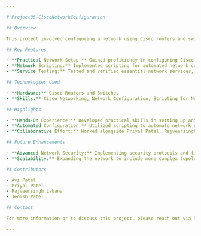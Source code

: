 ```yaml
---

# Project06-CiscoNetworkConfiguration

## Overview

This project involved configuring a network using Cisco routers and switches, conducted as part of a practical learning experience at Seneca College. The objective was to gain hands-on experience in network setup, topology design, and service testing in a controlled lab environment.

## Key Features

- **Practical Network Setup:** Gained proficiency in configuring Cisco devices, including routers and switches, to create various network topologies.
- **Network Scripting:** Implemented scripting for automated network configuration and management, enhancing efficiency and reliability.
- **Service Testing:** Tested and verified essential network services, such as web hosting and database connections, to ensure seamless operation.

## Technologies Used

- **Hardware:** Cisco Routers and Switches
- **Skills:** Cisco Networking, Network Configuration, Scripting for Network Automation

## Highlights

- **Hands-On Experience:** Developed practical skills in setting up and managing Cisco network devices.
- **Automated Configuration:** Utilized scripting to automate network setup processes, reducing manual configuration time.
- **Collaborative Effort:** Worked alongside Priyal Patel, Rajveersingh Labana, and Jenish Patel, contributing to team-based learning and knowledge sharing.

## Future Enhancements

- **Advanced Network Security:** Implementing security protocols and firewalls to enhance network protection.
- **Scalability:** Expanding the network to include more complex topologies and services.

## Contributors

- Avi Patel
- Priyal Patel
- Rajveersingh Labana
- Jenish Patel

## Contact

For more information or to discuss this project, please reach out via [email](mailto:avipatel770@gmail.com) or connect with me on [LinkedIn](http://www.linkedin.com/in/patel-avi).

---
```

